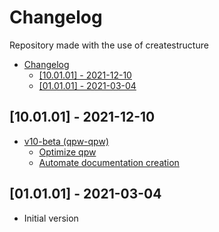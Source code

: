 # Changelog

Repository made with the use of createstructure

- [Changelog](#changelog)
  - [[10.01.01] - 2021-12-10](#100101---2021-12-10)
  - [[01.01.01] - 2021-03-04](#010101---2021-03-04)

## [10.01.01] - 2021-12-10
- [v10-beta (qpw-qpw)](https://github.com/qpw/issues/5)
  - [Optimize qpw](https://github.com/qpw/issues/7)
  - [Automate documentation creation](https://github.com/qpw/issues/6)

## [01.01.01] - 2021-03-04
 - Initial version

